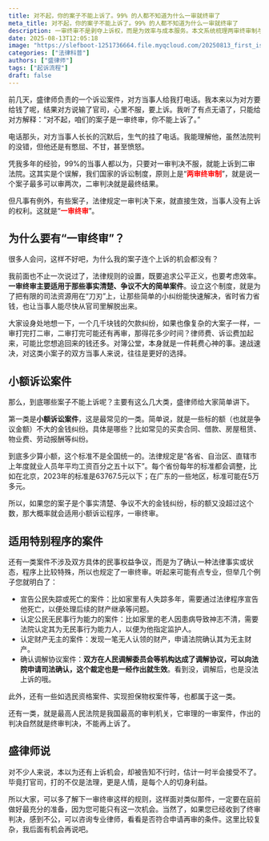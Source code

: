 ```yaml
---
title: 对不起，你的案子不能上诉了。99% 的人都不知道为什么一审就终审了
meta_title: 对不起，你的案子不能上诉了。99% 的人都不知道为什么一审就终审了
description: 一审终审不是剥夺上诉权，而是为效率与成本服务。本文系统梳理两审终审制与一审终审的关系，讲清哪些案件不能上诉，包括小额诉讼的买卖借款租赁物业费劳动报酬纠纷，以及司法确认、宣告失踪死亡、无民事行为能力认定、实现担保物权等特别程序，并提示各地标的额口径不同，当事人应在一审阶段一次性充分举证，明确诉讼请求，若对结果不服，可评估是否符合法定事由申请再审。
date: 2025-08-13T12:05:18
image: "https://slefboot-1251736664.file.myqcloud.com/20250813_first_is_final.webp"
categories: ["法律科普"]
authors: ["盛律师"]
tags: ["起诉流程"]
draft: false
---
```


前几天，盛律师负责的一个诉讼案件，对方当事人给我打电话。我本来以为对方要给钱了呢，结果对方说输了官司，心里不服，要上诉。我听了有点无语了，只能给对方解释：“对不起，咱们的案子是一审终审，你不能上诉了。”

电话那头，对方当事人长长的沉默后，生气的挂了电话。我能理解他，虽然法院判的没错，但他还是有憋屈、不甘，甚至愤怒。

凭我多年的经验，99%的当事人都以为，只要对一审判决不服，就能上诉到二审法院。这其实是个误解，我们国家的诉讼制度，原则上是“**<span style="color: red;">两审终审制</span>**”，就是说一个案子最多可以审两次，二审判决就是最终结果。

但凡事有例外，有些案子，法律规定一审判决下来，就直接生效，当事人没有上诉的权利。这就是“**<span style="color: red;">一审终审</span>**”。

## 为什么要有“一审终审”？

很多人会问，这样不好吧，为什么我的案子连个上诉的机会都没有？

我前面也不止一次说过了，法律规则的设置，既要追求公平正义，也要考虑效率。**一审终审主要适用于那些事实清楚、争议不大的简单案件**。设立这个制度，就是为了把有限的司法资源用在“刀刃”上，让那些简单的小纠纷能快速解决，省时省力省钱，也让当事人能尽快从官司里解脱出来。

大家设身处地想一下，一个几千块钱的欠款纠纷，如果也像复杂的大案子一样，一审打完打二审，二审打完可能还有再审，那得花多少时间？律师费、诉讼费加起来，可能比您想追回来的钱还多。对簿公堂，本身就是一件耗费心神的事。速战速决，对这类小案子的双方当事人来说，往往是更好的选择。

## 小额诉讼案件

那么，到底哪些案子不能上诉呢？主要有这么几大类，盛律师给大家简单讲下。

第一类是**小额诉讼案件**，这是最常见的一类。简单说，就是一些标的额（也就是争议金额）不大的金钱纠纷。具体是哪些？比如常见的买卖合同、借款、房屋租赁、物业费、劳动报酬等纠纷。

到底多少算小额，这个标准不是全国统一的。法律规定是“各省、自治区、直辖市上年度就业人员年平均工资百分之五十以下”。每个省份每年的标准都会调整，比如在北京，2023年的标准是63767.5元以下；在广东的一些地区，标准可能在5万多元。

所以，如果您的案子是个事实清楚、争议不大的金钱纠纷，标的额又没超过这个数，那大概率就会适用小额诉讼程序，一审终审。

## 适用特别程序的案件

还有一类案件不涉及双方具体的民事权益争议，而是为了确认一种法律事实或状态，程序上比较特殊，所以也规定了一审终审。听起来可能有点专业，但举几个例子您就明白了：

- 宣告公民失踪或死亡的案件：比如家里有人失踪多年，需要通过法律程序宣告他死亡，以便处理后续的财产继承等问题。
- 认定公民无民事行为能力的案件：比如家里的老人因患病导致神志不清，需要法院认定其为无民事行为能力人，以便为他指定监护人。
- 认定财产无主的案件：发现一笔无人认领的财产，申请法院确认其为无主财产。
- 确认调解协议案件：**双方在人民调解委员会等机构达成了调解协议，可以向法院申请司法确认，这个裁定也是一经作出就生效**。看到没，调解后，也是没法上诉的哦。

此外，还有一些如选民资格案件、实现担保物权案件等，也都属于这一类。

还有一类，就是最高人民法院是我国最高的审判机关，它审理的一审案件，作出的判决自然就是终审判决，不能再上诉了。

## 盛律师说

对不少人来说，本以为还有上诉机会，却被告知不行时，估计一时半会接受不了。毕竟打官司，打的不仅是法理，更是人情，是每个人的切身利益。

所以大家，可以多了解下一审终审这样的规则，这样面对类似那件，一定要在庭前做好最充分的准备，因为您可能只有这一次机会。当然了，如果您已经收到了终审判决，感到不公，可以咨询专业律师，看看是否符合申请再审的条件。这里比较复杂，我后面有机会再说吧。